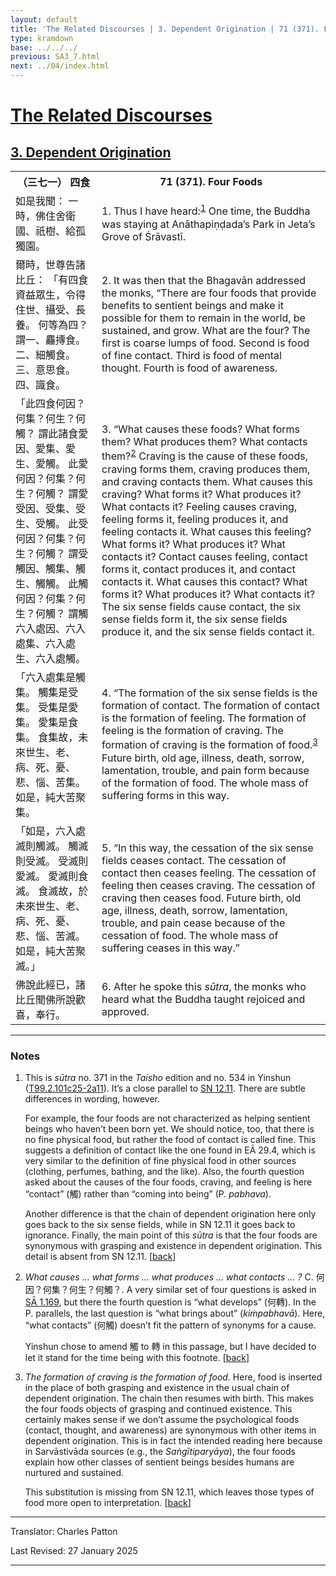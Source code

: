 ```yaml
---
layout: default
title: 'The Related Discourses | 3. Dependent Origination | 71 (371). Four Foods'
type: kramdown
base: ../../../
previous: SA3_7.html
next: ../04/index.html
---
```


<h1><a href='../index.html'>The Related Discourses</a></h1>
<h2><a href='index.html'>3. Dependent Origination</a></h2>

<table class="trans">
  <th class='ch'>（三七一） 四食</th>
  <th class='en'>71 (371). Four Foods</th>
  <tr>
    <td class='ch' title='t125.2.101c25'>如是我聞： 一時，佛住舍衛國、祇樹、給孤獨園。</td>
    <td id='p1'>1. Thus I have heard:<sup id="ref1"><a href="#n1">1</a></sup> One time, the Buddha was staying at Anāthapiṇḍada’s Park in Jeta’s Grove of Śrāvastī.</td>
  </tr>
  <tr>
    <td class='ch' title='t125.2.101c26'>爾時，世尊告諸比丘： 「有四食資益眾生，令得住世、攝受、長養。 何等為四？ 謂一、麤摶食。 二、細觸食。 三、意思食。 四、識食。</td>
    <td id='p2'>2. It was then that the Bhagavān addressed the monks, “There are four foods that provide benefits to sentient beings and make it possible for them to remain in the world, be sustained, and grow. What are the four? The first is coarse lumps of food. Second is food of fine contact. Third is food of mental thought. Fourth is food of awareness.</td>
  </tr>
  <tr>
    <td class='ch' title='t125.2.101c28'>「此四食何因？何集？何生？何觸？ 謂此諸食愛因、愛集、愛生、愛觸。 此愛何因？何集？何生？何觸？ 謂愛受因、受集、受生、受觸。 此受何因？何集？何生？何觸？ 謂受觸因、觸集、觸生、觸觸。 此觸何因？何集？何生？何觸？ 謂觸六入處因、六入處集、六入處生、六入處觸。</td>
    <td id='p3'>3. “What causes these foods? What forms them? What produces them? What contacts them?<sup id="ref2"><a href="#n2">2</a></sup> Craving is the cause of these foods, craving forms them, craving produces them, and craving contacts them. What causes this craving? What forms it? What produces it? What contacts it? Feeling causes craving, feeling forms it, feeling produces it, and feeling contacts it. What causes this feeling? What forms it? What produces it? What contacts it? Contact causes feeling, contact forms it, contact produces it, and contact contacts it. What causes this contact? What forms it? What produces it? What contacts it? The six sense fields cause contact, the six sense fields form it, the six sense fields produce it, and the six sense fields contact it.</td>
  </tr>
  <tr>
    <td class='ch' title='t125.2.102a5'>「六入處集是觸集。 觸集是受集。 受集是愛集。 愛集是食集。 食集故，未來世生、老、病、死、憂、悲、惱、苦集。 如是，純大苦聚集。</td>
    <td id='p4'>4. “The formation of the six sense fields is the formation of contact. The formation of contact is the formation of feeling. The formation of feeling is the formation of craving. The formation of craving is the formation of food.<sup id="ref3"><a href="#n3">3</a></sup> Future birth, old age, illness, death, sorrow, lamentation, trouble, and pain form because of the formation of food. The whole mass of suffering forms in this way.</td>
  </tr>
  <tr>
    <td class='ch' title='t125.2.102a7'>「如是，六入處滅則觸滅。 觸滅則受滅。 受滅則愛滅。 愛滅則食滅。 食滅故，於未來世生、老、病、死、憂、悲、惱、苦滅。 如是，純大苦聚滅。」</td>
    <td id='p5'>5. “In this way, the cessation of the six sense fields ceases contact. The cessation of contact then ceases feeling. The cessation of feeling then ceases craving. The cessation of craving then ceases food. Future birth, old age, illness, death, sorrow, lamentation, trouble, and pain cease because of the cessation of food. The whole mass of suffering ceases in this way.”</td>
  </tr>
  <tr>
    <td class='ch' title='t125.2.102a10'>佛說此經已，諸比丘聞佛所說歡喜，奉行。</td>
    <td id='p6'>6. After he spoke this <em>sūtra</em>, the monks who heard what the Buddha taught rejoiced and approved.</td>
  </tr>
</table>

<hr/>

<h3 id="notes">Notes</h3>

<ol class="notes-list">
<li id="n1"><p>This is <em>sūtra</em> no. 371 in the <cite>Taisho</cite> edition and no. 534 in Yinshun (<a href="https://cbetaonline.dila.edu.tw/zh/T02n0099_p0101c25" target="_blank">T99.2.101c25-2a11</a>). It’s a close parallel to <a href="https://suttacentral.net/sn12.11" target="_blank">SN 12.11</a>. There are subtle differences in wording, however.</p>
<p>For example, the four foods are not characterized as helping sentient beings who haven’t been born yet. We should notice, too, that there is no fine physical food, but rather the food of contact is called fine. This suggests a definition of contact like the one found in EĀ 29.4, which is very similar to the definition of fine physical food in other sources (clothing, perfumes, bathing, and the like). Also, the fourth question asked about the causes of the four foods, craving, and feeling is here “contact” (觸) rather than “coming into being” (P. <em>pabhava</em>).</p>
<p>Another difference is that the chain of dependent origination here only goes back to the six sense fields, while in SN 12.11 it goes back to ignorance. Finally, the main point of this <em>sūtra</em> is that the four foods are synonymous with grasping and existence in dependent origination. This detail is absent from SN 12.11. [<a href="#ref1">back</a>]</p></li>
<li id="n2"><p><em>What causes … what forms … what produces … what contacts … ?</em> C. 何因？何集？何生？何觸？. A very similar set of four questions is asked in <a href="../01/SA1_169.html#p13" target="_blank">SĀ 1.169</a>, but there the fourth question is “what develops” (何轉). In the P. parallels, the last question is “what brings about” (<em>kiṁpabhavā</em>). Here, “what contacts” (何觸) doesn’t fit the pattern of synonyms for a cause.</p>
<p>Yinshun chose to amend 觸 to 轉 in this passage, but I have decided to let it stand for the time being with this footnote. [<a href="#ref2">back</a>]</p></li>
<li id="n3"><p><em>The formation of craving is the formation of food.</em> Here, food is inserted in the place of both grasping and existence in the usual chain of dependent origination. The chain then resumes with birth. This makes the four foods objects of grasping and continued existence. This certainly makes sense if we don’t assume the psychological foods (contact, thought, and awareness) are synonymous with other items in dependent origination. This is in fact the intended reading here because in Sarvāstivāda sources (e.g., the <cite>Saṅgītiparyāya</cite>), the four foods explain how other classes of sentient beings besides humans are nurtured and sustained.</p>
<p>This substitution is missing from SN 12.11, which leaves those types of food more open to interpretation. [<a href="#ref3">back</a>]</p></li>
</ol>

<hr/>

<p class="translator">Translator: Charles Patton</p>
<p class='revised'>Last Revised: 27 January 2025</p>

<hr/>